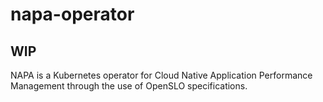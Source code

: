 # napa-operator
 
## WIP

NAPA is a Kubernetes operator for Cloud Native Application Performance Management through the use of OpenSLO
specifications.